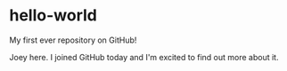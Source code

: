# hello-world
My first ever repository on GitHub!

Joey here. I joined GitHub today and I'm excited to find out more about it.
